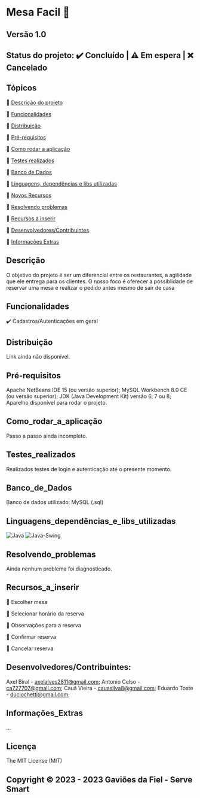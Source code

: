 # Mesa Facil 📲
## Versão 1.0
## Status do projeto: ✔️ Concluído | ⚠️ Em espera | ❌ Cancelado

## Tópicos
🔹 [Descrição do projeto](#Descrição)

🔹 [Funcionalidades](#Funcionalidades)

🔹 [Distribuição](#Distribuição)

🔹 [Pré-requisitos](#Pré-requisitos)

🔹 [Como rodar a aplicação](#Como_rodar_a_aplicação)

🔹 [Testes realizados](#Testes_realizados)

🔹 [Banco de Dados](#Banco_de_Dados)

🔹 [Linguagens, dependências e libs utilizadas](#Linguagens_dependências_e_libs_utilizadas)

🔹 [Novos Recursos](#Novos_Recursos) 

🔹 [Resolvendo problemas](#Resolvendo_problemas) 

🔹 [Recursos a inserir](#Recursos_a_inserir) 

🔹 [Desenvolvedores/Contribuintes](#Desenvolvedores/Contribuintes)

🔹 [Informações Extras](#Informações_Extras)

## Descrição
O objetivo do projeto é ser um diferencial entre os restaurantes, a agilidade que ele entrega para os clientes. O nosso foco é oferecer a possiblidade de reservar uma mesa e realizar o pedido antes mesmo de sair de casa

## Funcionalidades
✔️ Cadastros/Autenticações em geral

## Distribuição
Link ainda não disponível.

## Pré-requisitos   
Apache NetBeans IDE 15 (ou versão superior);
MySQL Workbench 8.0 CE (ou versão superior);
JDK (Java Development Kit) versão 6, 7 ou 8;
Aparelho disponível para rodar o projeto.

## Como_rodar_a_aplicação 
Passo a passo ainda incompleto.

## Testes_realizados
Realizados testes de login e autenticação até o presente momento.

## Banco_de_Dados
Banco de dados utilizado: MySQL (.sql)

## Linguagens_dependências_e_libs_utilizadas
![Java](https://img.shields.io/badge/Java-orange)
![Java-Swing](https://img.shields.io/badge/JavaSwing-critical)

## Resolvendo_problemas 
Ainda nenhum problema foi diagnosticado.

## Recursos_a_inserir

📝 Escolher mesa

📝 Selecionar horário da reserva

📝 Observações para a reserva

📝 Confirmar reserva

📝 Cancelar reserva

## Desenvolvedores/Contribuintes:
Axel Biral - axelalves2811@gmail.com;
Antonio Celso - ca727707@gmail.com;
Cauã Vieira - cauasilva8@gmail.com;
Eduardo Toste - duciochetti@gmail.com;

## Informações_Extras
...

## Licença
The MIT License (MIT)

## Copyright ©️ 2023 - 2023 Gaviões da Fiel - Serve Smart
